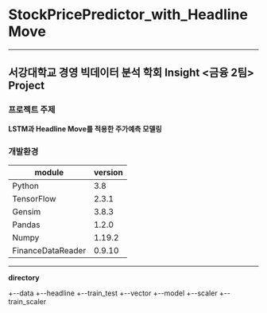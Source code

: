 # StockPricePredictor_with_HeadlineMove
---
## 서강대학교 경영 빅데이터 분석 학회 Insight <금융 2팀> Project

### 프로젝트 주제
__LSTM과 Headline Move를 적용한 주가예측 모델링__

### 개발환경
module|version
---|---
Python|3.8
TensorFlow|2.3.1
Gensim|3.8.3
Pandas|1.2.0
Numpy|1.19.2
FinanceDataReader|0.9.10

---
__directory__

+--data
      +--headline
      +--train_test
      +--vector
+--model
+--scaler
      +--train_scaler
